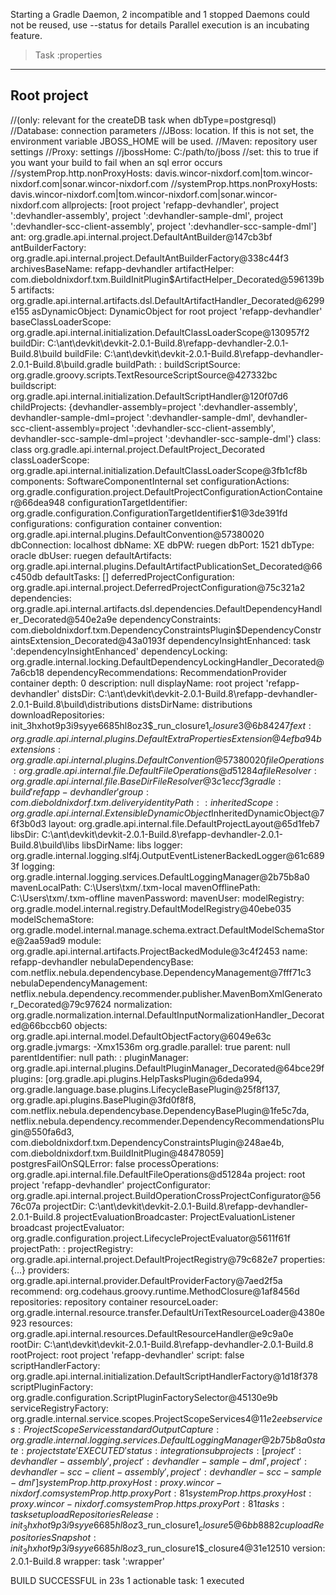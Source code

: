Starting a Gradle Daemon, 2 incompatible and 1 stopped Daemons could not be reused, use --status for details
Parallel execution is an incubating feature.

> Task :properties

------------------------------------------------------------
Root project
------------------------------------------------------------

//(only: relevant for the createDB task when dbType=postgresql)
//Database: connection parameters
//JBoss: location. If this is not set, the environment variable JBOSS_HOME will be used.
//Maven: repository user settings
//Proxy: settings
//jbossHome: C:/path/to/jboss
//set: this to true if you want your build to fail when an sql error occurs
//systemProp.http.nonProxyHosts: davis.wincor-nixdorf.com|tom.wincor-nixdorf.com|sonar.wincor-nixdorf.com
//systemProp.https.nonProxyHosts: davis.wincor-nixdorf.com|tom.wincor-nixdorf.com|sonar.wincor-nixdorf.com
allprojects: [root project 'refapp-devhandler', project ':devhandler-assembly', project ':devhandler-sample-dml', project ':devhandler-scc-client-assembly', project ':devhandler-scc-sample-dml']
ant: org.gradle.api.internal.project.DefaultAntBuilder@147cb3bf
antBuilderFactory: org.gradle.api.internal.project.DefaultAntBuilderFactory@338c44f3
archivesBaseName: refapp-devhandler
artifactHelper: com.dieboldnixdorf.txm.BuildInitPlugin$ArtifactHelper_Decorated@596139b5
artifacts: org.gradle.api.internal.artifacts.dsl.DefaultArtifactHandler_Decorated@6299e155
asDynamicObject: DynamicObject for root project 'refapp-devhandler'
baseClassLoaderScope: org.gradle.api.internal.initialization.DefaultClassLoaderScope@130957f2
buildDir: C:\ant\devkit\devkit-2.0.1-Build.8\refapp-devhandler-2.0.1-Build.8\build
buildFile: C:\ant\devkit\devkit-2.0.1-Build.8\refapp-devhandler-2.0.1-Build.8\build.gradle
buildPath: :
buildScriptSource: org.gradle.groovy.scripts.TextResourceScriptSource@427332bc
buildscript: org.gradle.api.internal.initialization.DefaultScriptHandler@120f07d6
childProjects: {devhandler-assembly=project ':devhandler-assembly', devhandler-sample-dml=project ':devhandler-sample-dml', devhandler-scc-client-assembly=project ':devhandler-scc-client-assembly', devhandler-scc-sample-dml=project ':devhandler-scc-sample-dml'}
class: class org.gradle.api.internal.project.DefaultProject_Decorated
classLoaderScope: org.gradle.api.internal.initialization.DefaultClassLoaderScope@3fb1cf8b
components: SoftwareComponentInternal set
configurationActions: org.gradle.configuration.project.DefaultProjectConfigurationActionContainer@66dea948
configurationTargetIdentifier: org.gradle.configuration.ConfigurationTargetIdentifier$1@3de391fd
configurations: configuration container
convention: org.gradle.api.internal.plugins.DefaultConvention@57380020
dbConnection: localhost
dbName: XE
dbPW: ruegen
dbPort: 1521
dbType: oracle
dbUser: ruegen
defaultArtifacts: org.gradle.api.internal.plugins.DefaultArtifactPublicationSet_Decorated@66c450db
defaultTasks: []
deferredProjectConfiguration: org.gradle.api.internal.project.DeferredProjectConfiguration@75c321a2
dependencies: org.gradle.api.internal.artifacts.dsl.dependencies.DefaultDependencyHandler_Decorated@540e2a9e
dependencyConstraints: com.dieboldnixdorf.txm.DependencyConstraintsPlugin$DependencyConstraintsExtension_Decorated@43a0193f
dependencyInsightEnhanced: task ':dependencyInsightEnhanced'
dependencyLocking: org.gradle.internal.locking.DefaultDependencyLockingHandler_Decorated@7a6cb18
dependencyRecommendations: RecommendationProvider container
depth: 0
description: null
displayName: root project 'refapp-devhandler'
distsDir: C:\ant\devkit\devkit-2.0.1-Build.8\refapp-devhandler-2.0.1-Build.8\build\distributions
distsDirName: distributions
downloadRepositories: init_3hxhot9p3i9syye6685hl8oz3$_run_closure1$_closure3@6b84247f
ext: org.gradle.api.internal.plugins.DefaultExtraPropertiesExtension@4efba94b
extensions: org.gradle.api.internal.plugins.DefaultConvention@57380020
fileOperations: org.gradle.api.internal.file.DefaultFileOperations@d51284a
fileResolver: org.gradle.api.internal.file.BaseDirFileResolver@3c1eccf3
gradle: build 'refapp-devhandler'
group: com.dieboldnixdorf.txm.delivery
identityPath: :
inheritedScope: org.gradle.api.internal.ExtensibleDynamicObject$InheritedDynamicObject@76f3b0d3
layout: org.gradle.api.internal.file.DefaultProjectLayout@65d1feb7
libsDir: C:\ant\devkit\devkit-2.0.1-Build.8\refapp-devhandler-2.0.1-Build.8\build\libs
libsDirName: libs
logger: org.gradle.internal.logging.slf4j.OutputEventListenerBackedLogger@61c6893f
logging: org.gradle.internal.logging.services.DefaultLoggingManager@2b75b8a0
mavenLocalPath: C:\Users\txm/.txm-local
mavenOfflinePath: C:\Users\txm/.txm-offline
mavenPassword: <maven-repository-password-token>
mavenUser: <maven-repository-user-token>
modelRegistry: org.gradle.model.internal.registry.DefaultModelRegistry@40ebe035
modelSchemaStore: org.gradle.model.internal.manage.schema.extract.DefaultModelSchemaStore@2aa59ad9
module: org.gradle.api.internal.artifacts.ProjectBackedModule@3c4f2453
name: refapp-devhandler
nebulaDependencyBase: com.netflix.nebula.dependencybase.DependencyManagement@7fff71c3
nebulaDependencyManagement: netflix.nebula.dependency.recommender.publisher.MavenBomXmlGenerator_Decorated@79c97624
normalization: org.gradle.normalization.internal.DefaultInputNormalizationHandler_Decorated@66bccb60
objects: org.gradle.api.internal.model.DefaultObjectFactory@6049e63c
org.gradle.jvmargs: -Xmx1536m
org.gradle.parallel: true
parent: null
parentIdentifier: null
path: :
pluginManager: org.gradle.api.internal.plugins.DefaultPluginManager_Decorated@64bce29f
plugins: [org.gradle.api.plugins.HelpTasksPlugin@6deda994, org.gradle.language.base.plugins.LifecycleBasePlugin@25f8f137, org.gradle.api.plugins.BasePlugin@3fd0f8f8, com.netflix.nebula.dependencybase.DependencyBasePlugin@1fe5c7da, netflix.nebula.dependency.recommender.DependencyRecommendationsPlugin@550fa6d3, com.dieboldnixdorf.txm.DependencyConstraintsPlugin@248ae4b, com.dieboldnixdorf.txm.BuildInitPlugin@48478059]
postgresFailOnSQLError: false
processOperations: org.gradle.api.internal.file.DefaultFileOperations@d51284a
project: root project 'refapp-devhandler'
projectConfigurator: org.gradle.api.internal.project.BuildOperationCrossProjectConfigurator@5676c07a
projectDir: C:\ant\devkit\devkit-2.0.1-Build.8\refapp-devhandler-2.0.1-Build.8
projectEvaluationBroadcaster: ProjectEvaluationListener broadcast
projectEvaluator: org.gradle.configuration.project.LifecycleProjectEvaluator@5611f61f
projectPath: :
projectRegistry: org.gradle.api.internal.project.DefaultProjectRegistry@79c682e7
properties: {...}
providers: org.gradle.api.internal.provider.DefaultProviderFactory@7aed2f5a
recommend: org.codehaus.groovy.runtime.MethodClosure@1af8456d
repositories: repository container
resourceLoader: org.gradle.internal.resource.transfer.DefaultUriTextResourceLoader@4380e923
resources: org.gradle.api.internal.resources.DefaultResourceHandler@e9c9a0e
rootDir: C:\ant\devkit\devkit-2.0.1-Build.8\refapp-devhandler-2.0.1-Build.8
rootProject: root project 'refapp-devhandler'
script: false
scriptHandlerFactory: org.gradle.api.internal.initialization.DefaultScriptHandlerFactory@1d18f378
scriptPluginFactory: org.gradle.configuration.ScriptPluginFactorySelector@45130e9b
serviceRegistryFactory: org.gradle.internal.service.scopes.ProjectScopeServices$4@11e2eeb
services: ProjectScopeServices
standardOutputCapture: org.gradle.internal.logging.services.DefaultLoggingManager@2b75b8a0
state: project state 'EXECUTED'
status: integration
subprojects: [project ':devhandler-assembly', project ':devhandler-sample-dml', project ':devhandler-scc-client-assembly', project ':devhandler-scc-sample-dml']
systemProp.http.proxyHost: proxy.wincor-nixdorf.com
systemProp.http.proxyPort: 81
systemProp.https.proxyHost: proxy.wincor-nixdorf.com
systemProp.https.proxyPort: 81
tasks: task set
uploadRepositoriesRelease: init_3hxhot9p3i9syye6685hl8oz3$_run_closure1$_closure5@6bb8882c
uploadRepositoriesSnapshot: init_3hxhot9p3i9syye6685hl8oz3$_run_closure1$_closure4@31e12510
version: 2.0.1-Build.8
wrapper: task ':wrapper'

BUILD SUCCESSFUL in 23s
1 actionable task: 1 executed
